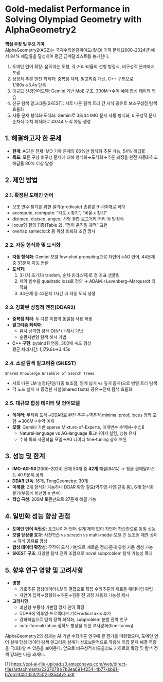 # Gold-medalist Performance in Solving Olympiad Geometry with AlphaGeometry2

**핵심 주장 및 주요 기여**  
AlphaGeometry2(AG2)는 국제수학올림피아드(IMO) 기하 문제(2000–2024년)에서 84% 해답률을 달성하여 평균 금메달리스트를 능가한다.  
1. 도메인 언어 확장: 움직이는 도형, 각·거리·비율의 선형 방정식, 비구성적 문제까지 포괄  
2. 상징적 추론 엔진 최적화: 중복점 처리, 알고리즘 개선, C++ 구현으로 1,180s→3.4s 단축  
3. 대규모 신경언어모델: Gemini 기반 MoE 구조, 300M→수억 예제 합성 데이터 학습  
4. 신규 탐색 알고리즘(SKEST): 서로 다른 탐색 트리 간 지식 공유로 보조구성점 탐색 효율화  
5. 자동 문제 형식화·도식화: Gemini로 33/44 IMO 문제 자동 형식화, 비구성적 문제 순차적 수치 최적화로 43/44 도식 자동 생성  

## 1. 해결하고자 한 문제  
- **한계**: AG1은 전체 IMO 기하 문제의 66%만 형식화·추론 가능, 54% 해답률  
- **목표**: 모든 구성·비구성 문제에 대해 형식화→도식화→추론 과정을 완전 자동화하고 해답률 80% 이상 달성  

## 2. 제안 방법

### 2.1. 확장된 도메인 언어  
-  보조 변수 찾기를 위한 질의(predicate) 종류를 9→30개로 확대  
  - acompute, rcompute: “각도 x 찾기”, “비율 x 찾기”  
  - distmeq, distseq, angeq: 선형 결합 로그거리·거리·각 방정식  
  - locus형 질의 11종(Table 2), “점이 움직일 궤적” 표현  
  - overlap·sameclock 등 위상·비퇴화 조건 명시  

### 2.2. 자동 형식화 및 도식화  
- **자동 형식화**: Gemini 모델 few-shot prompting으로 자연어→AG 언어, 44문제 중 33문제 자동 변환  
- **도식화**:  
  1) 3가지 초기화(random, 순차·휴리스틱)로 점 좌표 샘플링  
  2) 제약 함수를 quadratic loss로 정의 → ADAM→Levenberg–Marquardt 최적화  
  3) 44문제 중 43문제 1시간 내 자동 도식 생성  

### 2.3. 강화된 상징적 엔진(DDAR2)  
- **중복점 처리**: 두 다른 이름의 동일점 사용 허용  
- **알고리즘 최적화**:  
  - 유사 삼각형 탐색 O(N³)→해시 기법  
  - 순환사변형 탐색 해시 기법  
- **C++ 구현**: pybind11 연동, 300배 속도 향상  
  평균 처리시간: 1,179.6s→3.45s  

### 2.4. 소설 탐색 알고리즘 (SKEST)  
```
Shared Knowledge Ensemble of Search Trees
```
- 서로 다른 LM 설정(단일/다중 보조점, 얕게 넓게 vs 깊게 좁게)으로 병렬 트리 탐색  
- 각 노드 실패 시 증명한 사실(shared facts) 공유→전체 탐색 효율화  

### 2.5. 대규모 합성 데이터 및 언어모델  
- **데이터**: 무작위 도식→DDAR로 완전 추론→역추적 minimal proof, locus 정리 포함 →300M→수억 예제  
- **모델**: Gemini 기반 sparse Mixture-of-Experts, 매개변수 수백M~수십B  
  - Natural‐language vs AG‐language 토크나이저 실험, 성능 유사  
  - 수학 특화 사전학습 모델→AG 데이터 fine-tuning 상호 보완  

## 3. 성능 및 한계  
- **IMO-AG-50**(2000–2024) 문제 50개 중 **42개** 해결(84%) → 평균 금메달리스트 40.9문제 상회  
- **DDAR 단독**: 16개, TongGeometry: 30개  
- **미해결**: 2개 형식화 가능하나 DDAR 확장 필요(역투영·사영·근축 등), 6개 형식화 불가(부등식·비선형·n 변수)  
- **학습 곡선**: 200M 토큰만으로 27문제 해결 가능  

## 4. 일반화 성능 향상 관점  
- **도메인 언어 독립성**: 토크나이저·언어 설계 제약 없이 자연어 학습만으로 동일 성능  
- **모델 앙상블 효과**: 사전학습 vs scratch vs multi‐modal 모델 간 보조점 제안 상이 → 지식 공유로 향상  
- **합성 데이터 확장성**: 무작위 도식 기반으로 새로운 정리·문제 유형 자동 생성 가능  
- **SKEST 구조**: 다양한 탐색 전략 조합으로 novel subproblem 탐색 가능성 확대  

## 5. 향후 연구 영향 및 고려사항  
- **영향**  
  - 기호추론·합성데이터·LM의 결합으로 복잡 수리추론의 새로운 패러다임 확립  
  - 자연어 입력→정형화→추론→검증 전 과정 자동화 가능성 제시  
- **고려사항**  
  - 비선형·부등식·가변점 명세 언어 확장  
  - DDAR에 역투영·프로젝티브 기하·radical axis 추가  
  - 강화학습으로 탐색 정책 최적화, subproblem 분할 전략 연구  
  - auto-formalization 정확도 향상을 위한 교사강화(fine-tuning)  
  
AlphaGeometry2의 성과는 AI 기반 수학추론 연구에 큰 전기를 마련했으며, 도메인 언어 설계·합성 데이터·탐색 알고리즘 설계가 상호보완적으로 작용해 복잡 문제 해결 역량을 극대화할 수 있음을 보여준다. 앞으로 비구성적·비유클리드 기하로의 확장 및 탐색 정책 강화는 다음 과제다.

[1] https://ppl-ai-file-upload.s3.amazonaws.com/web/direct-files/attachments/22370781/7b3ea691-f254-4b77-bb91-b7db23451053/2502.03544v2.pdf
